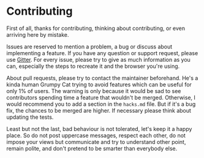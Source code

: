 # Contributing

First of all, thanks for contributing, thinking about contributing, or even arriving here by mistake.

Issues are reserved to mention a problem, a bug or discuss about implementing a feature. If you have any question or support request, please use [Gitter](https://gitter.im/maxwellito/vivus-instant). For every issue, please try to give as much information as you can, especially the steps to recreate it and the browser you're using.

About pull requests, please try to contact the maintainer beforehand. He's a kinda human Grumpy Cat trying to avoid features which can be useful for only 1% of users. The warning is only because it would be sad to see contributors spending time a feature that wouldn't be merged. Otherwise, I would recommend you to add a section in the `hacks.md` file. But if it's a bug fix, the chances to be merged are higher. If necessary please think about updating the tests.

Least but not the last, bad behaviour is not tolerated, let's keep it a happy place. So do not post uppercase messages, respect each other, do not impose your views but communicate and try to understand other point, remain polite, and don't pretend to be smarter than everybody else.
